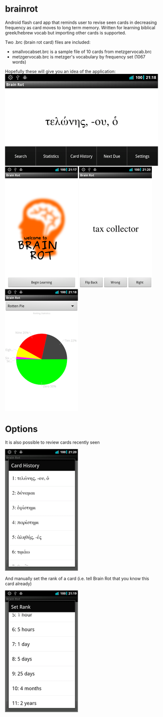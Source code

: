 brainrot
========

Android flash card app that reminds user to revise seen cards in decreasing frequency as card moves to long term memory. Written for learning biblical greek/hebrew vocab but importing other cards is supported.

Two .brc (brain rot card) files are included:
* smallvocabset.brc is a sample file of 10 cards from metzgervocab.brc
* metzgervocab.brc is metzger's vocabulary by frequency set (1067 words)

Hopefully these will give you an idea of the application:
![Side One](screenshots/sideone+menu.png)
![Splash Screen](screenshots/splashscreen.png)  ![Side Two](screenshots/sidetwo.png) ![Statistics](screenshots/statistics.png)


Options
==
It is also possible to review cards recently seen

![Card History](screenshots/cardhistory.png)

And manually set the rank of a card (i.e. tell Brain Rot that you know this card already)

![Set Rank](screenshots/setrank.png)
